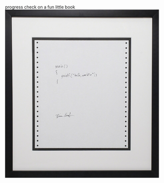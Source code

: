progress check on a fun little book
![handwritten and signed hello world poster by Brian Kernighan ](./Hello_World_Brian_Kernighan_1978.jpg)

